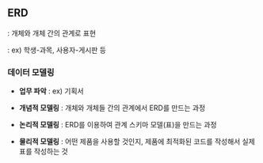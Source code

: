 ## ERD

: 개체와 개체 간의 관계로 표현

: ex) 학생-과목, 사용자-게시판 등

### 데이터 모델링

- **업무 파악** : ex) 기획서

- **개념적 모델링** : 개체와 개체들 간의 관계에서 ERD를 만드는 과정
- **논리적 모델링** : ERD를 이용하여 관계 스키마 모델(표)을 만드는 과정
- **물리적 모델링** : 어떤 제품을 사용할 것인지, 제품에 최적화된 코드를 작성해서 실제 표를 작성하는 것
